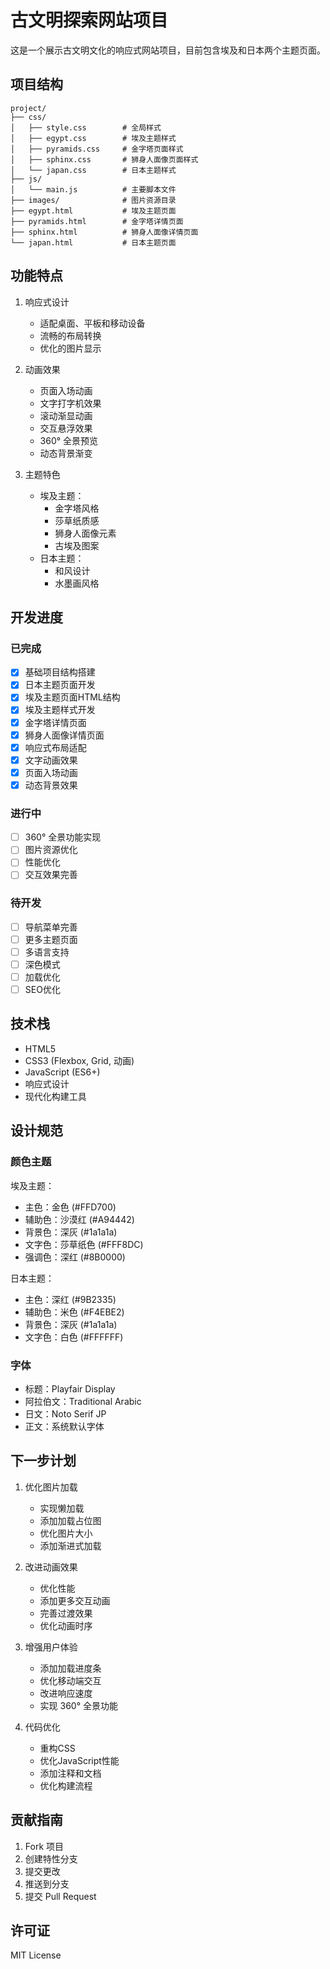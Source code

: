# 古文明探索网站项目

这是一个展示古文明文化的响应式网站项目，目前包含埃及和日本两个主题页面。

## 项目结构

```
project/
├── css/
│   ├── style.css        # 全局样式
│   ├── egypt.css        # 埃及主题样式
│   ├── pyramids.css     # 金字塔页面样式
│   ├── sphinx.css       # 狮身人面像页面样式
│   └── japan.css        # 日本主题样式
├── js/
│   └── main.js          # 主要脚本文件
├── images/              # 图片资源目录
├── egypt.html           # 埃及主题页面
├── pyramids.html        # 金字塔详情页面
├── sphinx.html          # 狮身人面像详情页面
└── japan.html           # 日本主题页面
```

## 功能特点

1. 响应式设计
   - 适配桌面、平板和移动设备
   - 流畅的布局转换
   - 优化的图片显示

2. 动画效果
   - 页面入场动画
   - 文字打字机效果
   - 滚动渐显动画
   - 交互悬浮效果
   - 360° 全景预览
   - 动态背景渐变

3. 主题特色
   - 埃及主题：
     - 金字塔风格
     - 莎草纸质感
     - 狮身人面像元素
     - 古埃及图案
   - 日本主题：
     - 和风设计
     - 水墨画风格

## 开发进度

### 已完成
- [x] 基础项目结构搭建
- [x] 日本主题页面开发
- [x] 埃及主题页面HTML结构
- [x] 埃及主题样式开发
- [x] 金字塔详情页面
- [x] 狮身人面像详情页面
- [x] 响应式布局适配
- [x] 文字动画效果
- [x] 页面入场动画
- [x] 动态背景效果

### 进行中
- [ ] 360° 全景功能实现
- [ ] 图片资源优化
- [ ] 性能优化
- [ ] 交互效果完善

### 待开发
- [ ] 导航菜单完善
- [ ] 更多主题页面
- [ ] 多语言支持
- [ ] 深色模式
- [ ] 加载优化
- [ ] SEO优化

## 技术栈

- HTML5
- CSS3 (Flexbox, Grid, 动画)
- JavaScript (ES6+)
- 响应式设计
- 现代化构建工具

## 设计规范

### 颜色主题

埃及主题：
- 主色：金色 (#FFD700)
- 辅助色：沙漠红 (#A94442)
- 背景色：深灰 (#1a1a1a)
- 文字色：莎草纸色 (#FFF8DC)
- 强调色：深红 (#8B0000)

日本主题：
- 主色：深红 (#9B2335)
- 辅助色：米色 (#F4EBE2)
- 背景色：深灰 (#1a1a1a)
- 文字色：白色 (#FFFFFF)

### 字体

- 标题：Playfair Display
- 阿拉伯文：Traditional Arabic
- 日文：Noto Serif JP
- 正文：系统默认字体

## 下一步计划

1. 优化图片加载
   - 实现懒加载
   - 添加加载占位图
   - 优化图片大小
   - 添加渐进式加载

2. 改进动画效果
   - 优化性能
   - 添加更多交互动画
   - 完善过渡效果
   - 优化动画时序

3. 增强用户体验
   - 添加加载进度条
   - 优化移动端交互
   - 改进响应速度
   - 实现 360° 全景功能

4. 代码优化
   - 重构CSS
   - 优化JavaScript性能
   - 添加注释和文档
   - 优化构建流程

## 贡献指南

1. Fork 项目
2. 创建特性分支
3. 提交更改
4. 推送到分支
5. 提交 Pull Request

## 许可证

MIT License 